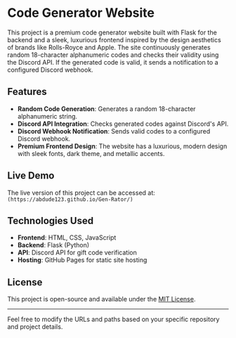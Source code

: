 # Code Generator Website

This project is a premium code generator website built with Flask for the backend and a sleek, luxurious frontend inspired by the design aesthetics of brands like Rolls-Royce and Apple. The site continuously generates random 18-character alphanumeric codes and checks their validity using the Discord API. If the generated code is valid, it sends a notification to a configured Discord webhook.

## Features
- **Random Code Generation**: Generates a random 18-character alphanumeric string.
- **Discord API Integration**: Checks generated codes against Discord's API.
- **Discord Webhook Notification**: Sends valid codes to a configured Discord webhook.
- **Premium Frontend Design**: The website has a luxurious, modern design with sleek fonts, dark theme, and metallic accents.

## Live Demo

The live version of this project can be accessed at:  
`(https://abdude123.github.io/Gen-Rator/)`


## Technologies Used

- **Frontend**: HTML, CSS, JavaScript
- **Backend**: Flask (Python)
- **API**: Discord API for gift code verification
- **Hosting**: GitHub Pages for static site hosting

## License

This project is open-source and available under the [MIT License](LICENSE).

---

Feel free to modify the URLs and paths based on your specific repository and project details.
